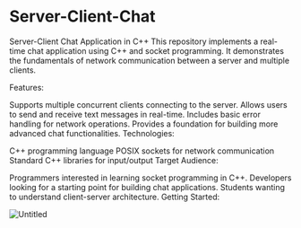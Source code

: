 # Server-Client-Chat

Server-Client Chat Application in C++
This repository implements a real-time chat application using C++ and socket programming. It demonstrates the fundamentals of network communication between a server and multiple clients.

Features:

Supports multiple concurrent clients connecting to the server.
Allows users to send and receive text messages in real-time.
Includes basic error handling for network operations.
Provides a foundation for building more advanced chat functionalities.
Technologies:

C++ programming language
POSIX sockets for network communication
Standard C++ libraries for input/output
Target Audience:

Programmers interested in learning socket programming in C++.
Developers looking for a starting point for building chat applications.
Students wanting to understand client-server architecture.
Getting Started:

![Untitled](https://github.com/Ammar-Haggag/Server-Client-Chat/assets/155159317/bae17cfc-577e-49a6-8b90-2f872e25b117)
